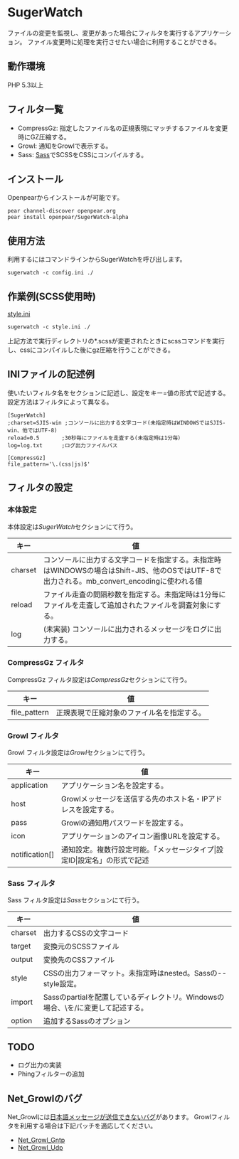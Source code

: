 SugerWatch
==========
ファイルの変更を監視し、変更があった場合にフィルタを実行するアプリケーション。
ファイル変更時に処理を実行させたい場合に利用することができる。

動作環境
--------
PHP 5.3以上

フィルタ一覧
------------
* CompressGz: 指定したファイル名の正規表現にマッチするファイルを変更時にGZ圧縮する。
* Growl: 通知をGrowlで表示する。
* Sass: [Sass](http://sass-lang.com/)でSCSSをCSSにコンパイルする。

インストール
------------
Openpearからインストールが可能です。

    pear channel-discover openpear.org
    pear install openpear/SugerWatch-alpha

使用方法
--------
利用するにはコマンドラインからSugerWatchを呼び出します。

    sugerwatch -c config.ini ./

作業例(SCSS使用時)
------------------
[style.ini](https://github.com/ariela/sugerwatch/blob/master/ini_sample/style.ini)

    sugerwatch -c style.ini ./

上記方法で実行ディレクトリの*.scssが変更されたときにscssコマンドを実行し、cssにコンパイルした後にgz圧縮を行うことができる。

INIファイルの記述例
-------------------
使いたいフィルタ名をセクションに記述し、設定をキー=値の形式で記述する。
設定方法はフィルタによって異なる。

    [SugerWatch]
    ;charset=SJIS-win ;コンソールに出力する文字コード(未指定時はWINDOWSではSJIS-win、他ではUTF-8)
    reload=0.5       ;30秒毎にファイルを走査する(未指定時は1分毎）
    log=log.txt      ;ログ出力ファイルパス

    [CompressGz]
    file_pattern='\.(css|js)$'

フィルタの設定
--------------

### 本体設定 ###
本体設定は*SugerWatch*セクションにて行う。

|キー    |値 |
|--------|---|
|charset |コンソールに出力する文字コードを指定する。未指定時はWINDOWSの場合はShift-JIS、他のOSではUTF-8で出力される。mb_convert_encodingに使われる値|
|reload  |ファイル走査の間隔秒数を指定する。未指定時は1分毎にファイルを走査して追加されたファイルを調査対象にする。|
|log     |(未実装) コンソールに出力されるメッセージをログに出力する。|

### CompressGz フィルタ ###
CompressGz フィルタ設定は*CompressGz*セクションにて行う。

|キー         |値 |
|-------------|---|
|file_pattern |正規表現で圧縮対象のファイル名を指定する。

### Growl フィルタ ###
Growl フィルタ設定は*Growl*セクションにて行う。

|キー           |値 |
|---------------|---|
|application    |アプリケーション名を設定する。|
|host           |Growlメッセージを送信する先のホスト名・IPアドレスを設定する。|
|pass           |Growlの通知用パスワードを設定する。|
|icon           |アプリケーションのアイコン画像URLを設定する。|
|notification[] |通知設定。複数行設定可能。「メッセージタイプ\|設定ID\|設定名」の形式で記述|

### Sass フィルタ ###
Sass フィルタ設定は*Sass*セクションにて行う。

|キー    |値 |
|--------|---|
|charset |出力するCSSの文字コード|
|target  |変換元のSCSSファイル|
|output  |変換先のCSSファイル|
|style   |CSSの出力フォーマット。未指定時はnested。Sassの--style設定。|
|import  |Sassのpartialを配置しているディレクトリ。Windowsの場合、\\を/に変更して記述する。|
|option  |追加するSassのオプション|

TODO
----
* ログ出力の実装
* Phingフィルターの追加

Net_Growlのバグ
---------------
Net_Growlには[日本語メッセージが送信できないバグ](http://pear.php.net/bugs/bug.php?id=18589)があります。
Growlフィルタを利用する場合は下記パッチを適応してください。

* [Net_Growl_Gntp](http://pear.php.net/bugs/bug.php?id=18589&edit=12&patch=Gntp.php&revision=latest)
* [Net_Growl_Udp](http://pear.php.net/bugs/bug.php?id=18589&edit=12&patch=Udp.php&revision=latest)

